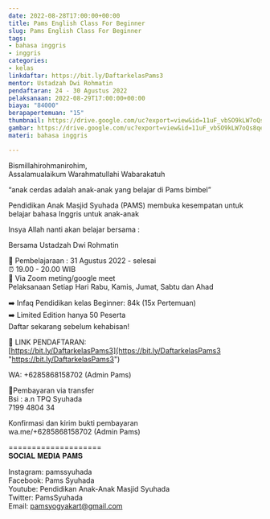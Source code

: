 ```yaml
---
date: 2022-08-28T17:00:00+00:00
title: Pams English Class For Beginner
slug: Pams English Class For Beginner
tags:
- bahasa inggris
- inggris
categories:
- kelas
linkdaftar: https://bit.ly/DaftarkelasPams3
mentor: Ustadzah Dwi Rohmatin
pendaftaran: 24 - 30 Agustus 2022
pelaksanaan: 2022-08-29T17:00:00+00:00
biaya: "84000"
berapapertemuan: "15"
thumbnail: https://drive.google.com/uc?export=view&id=11uF_vbSO9kLW7oQs8qe91VcuU45i_K7L
gambar: https://drive.google.com/uc?export=view&id=11uF_vbSO9kLW7oQs8qe91VcuU45i_K7L
materi: bahasa inggris

---
```

Bismillahirohmanirohim,  
Assalamualaikum Warahmatullahi Wabarakatuh  
  
“anak cerdas adalah anak-anak yang belajar di Pams bimbel”  
  
Pendidikan Anak Masjid Syuhada (PAMS) membuka kesempatan untuk belajar bahasa Inggris untuk anak-anak  
  
Insya Allah nanti akan belajar bersama :  
  
Bersama Ustadzah Dwi Rohmatin  
  
📖 Pembelajaraan : 31 Agustus 2022 - selesai  
⏰ 19.00 - 20.00 WIB  
📱 Via Zoom meting/google meet  
Pelaksanaan Setiap Hari Rabu, Kamis, Jumat, Sabtu dan Ahad  
  
➡️ Infaq Pendidikan kelas Beginner: 84k (15x Pertemuan)  
➡️ Limited Edition hanya 50 Peserta  
Daftar sekarang sebelum kehabisan!  
  
📒 LINK PENDAFTARAN:  
[https://bit.ly/DaftarkelasPams3](https://bit.ly/DaftarkelasPams3 "https://bit.ly/DaftarkelasPams3")  
  
WA: +6285868158702 (Admin Pams)  
  
💸Pembayaran via transfer  
Bsi : a.n TPQ Syuhada  
7199 4804 34  
  
Konfirmasi dan kirim bukti pembayaran  
wa.me/+6285868158702 (Admin Pams)  
  
====================  
𝐒𝐎𝐂𝐈𝐀𝐋 𝐌𝐄𝐃𝐈𝐀 𝐏𝐀𝐌𝐒  
  
Instagram: pamssyuhada  
Facebook: Pams Syuhada  
Youtube: Pendidikan Anak-Anak Masjid Syuhada  
Twitter: PamsSyuhada  
Email: pamsyogyakart@gmail.com